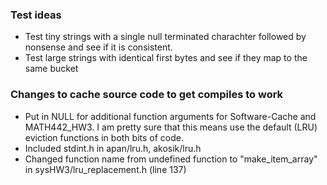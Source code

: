 ### Test ideas

* Test tiny strings with a single null terminated charachter followed by nonsense and see if it is consistent.
* Test large strings with identical first bytes and see if they map to the same bucket


### Changes to cache source code to get compiles to work


* Put in NULL for additional function arguments for Software-Cache and MATH442_HW3. I am pretty sure that this means use the default (LRU) eviction functions in both bits of code.
* Included stdint.h in apan/lru.h, akosik/lru.h
* Changed function name from undefined function to "make_item_array" in sysHW3/lru_replacement.h (line 137)
